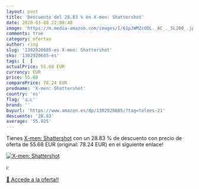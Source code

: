 ```yaml
---
layout: post
title: 'Descuento del 28.83 % en X-men: Shattershot'
date: 2020-03-08 22:00:48
image: 'https://m.media-amazon.com/images/I/61pJWMZcODL._AC_._SL200_.jpg'
comments: true
category: ofertas
author: ring
slug: '1302920685-es X-men: Shattershot'
sku: '1302920685-es'
tags: [  ]
actualPrice: 55.68 EUR
currency: EUR
price: 55.68
comparePrice: 78.24 EUR
prodname: 'X-men: Shattershot'
country: 'es'
flag: '🇪🇸'
brand: ''
buyurl: 'https://www.amazon.es/dp/1302920685/?tag=tolees-21'
descuento: '28.83'
average: '55.925'
---
```


Tienes [X-men: Shattershot](https://www.amazon.es/dp/1302920685/?tag=tolees-21) con un 28.83 % de descuento con precio de oferta de 55.68 EUR (original: 78.24 EUR) en el siguiente enlace!

[![X-men: Shattershot](https://m.media-amazon.com/images/I/61pJWMZcODL._AC_._SL200_.jpg)](https://www.amazon.es/dp/1302920685/?tag=tolees-21)

ℹ️:


[🛒 Accede a la oferta!!](https://www.amazon.es/dp/1302920685/?tag=tolees-21)
